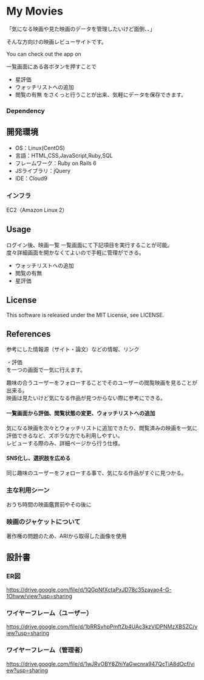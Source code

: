 # My Movies

「気になる映画や見た映画のデータを管理したいけど面倒、、」

そんな方向けの映画レビューサイトです。


You can check out the app on



一覧画面にある各ボタンを押すことで
* 星評価
* ウォッチリストへの追加
* 閲覧の有無
をさくっと行うことが出来、気軽にデータを保存できます。


### Dependency

## 開発環境
- OS：Linux(CentOS)
- 言語：HTML,CSS,JavaScript,Ruby,SQL
- フレームワーク：Ruby on Rails 6
- JSライブラリ：jQuery
- IDE：Cloud9

### インフラ
EC2（Amazon Linux 2）

## Usage

ログイン後、映画一覧
一覧画面にて下記項目を実行することが可能。<br>
度々詳細画面を開かなくてよいので手軽に管理ができる。<br>

* ウォッチリストへの追加
* 閲覧の有無
* 星評価<br>


## License
This software is released under the MIT License, see LICENSE.



## References
参考にした情報源（サイト・論文）などの情報、リンク


・評価<br>
を一つの画面で一気に行えます。

趣味の合うユーザーをフォローすることでそのユーザーの閲覧映画を見ることが出来る。<br>
映画は見たいけど気になる作品が見つからない際に参考にできる。


#### 一覧画面から評価、閲覧状態の変更、ウォッチリストへの追加

気になる映画を次々とウォッチリストに追加できたり、閲覧済みの映画を一気に評価できるなど、ズボラな方でも利用しやすい。<br>
レビューする際のみ、詳細ページから行う仕様。

#### SNS化し、選択肢を広める

同じ趣味のユーザーをフォローする事で、気になる作品がすぐに見つかる。


### 主な利用シーン
おうち時間の映画鑑賞前やその後に

### 映画のジャケットについて
著作権の問題のため、ARIから取得した画像を使用

## 設計書
### ER図
https://drive.google.com/file/d/1QGpNfXctaPxJD78c35zayao4-G-1Ohww/view?usp=sharing

### ワイヤーフレーム（ユーザー）
https://drive.google.com/file/d/1bRRSvhpPmftZb4UAc3kzVlDPNMzXBSZC/view?usp=sharing

### ワイヤーフレーム（管理者）
https://drive.google.com/file/d/1wJRvOBY6ZhiYaGwcnra947QcTiA8dOcf/view?usp=sharing


